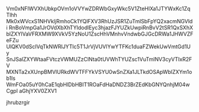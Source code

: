 Vm0xNFlWVXhUbkpOVm1oVVYwZDRWbGxyWkc5V1ZteHlXa1JTYWxKc1ZqTlhh
Mk0xWVcxS1NHVkljRmhoCk1YQlFXV3RhUzJSR1ZuTmlSbFpYQ2xacmNGVldi
RnBoVmpGa1JrOVdXbXhTYldodlEyc3hjazFJYUZkUwpiRnBvV2tSR1QxSXhX
blZXYlVaVFRXMW9XVkV5YzNoU1ZscHhVMnhvVndwbGJGcDRWa1JHWVZFeFZu
UlQKV0dSclVqTkNWRlJYTlc5T1JrVjVUVlYwYTFKc1duaFZWekUwVmtGd1Uy
SnJSalZXYWtaaFVtczVWMUZzClNta0tUVWhTYUZsc1VuTmlNV3cyVTIxR2FV
MXNTa2xXUnpBMVlURkdWVTFFYkVSYU0wSnZXa1JLTkdOSApWblZXYm1ob1ls
WmFOa05uY0hCaE1qbHlDbHBIT1ROaFdHaDNDZ3BrZEdKbGNYQnhjM04wCgpl
aGhjYXV0ZXV1

jhrubzrgir